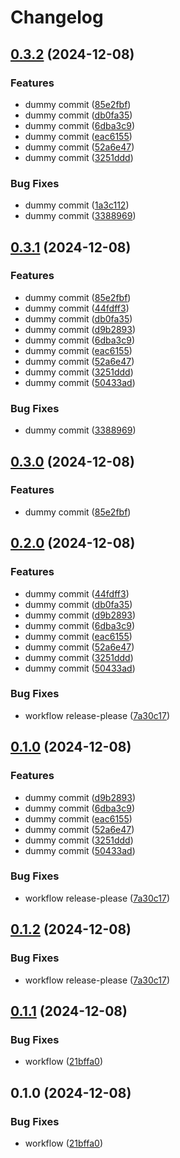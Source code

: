 # Changelog

## [0.3.2](https://github.com/szn-app/donation-app/compare/v0.3.1...v0.3.2) (2024-12-08)


### Features

* dummy commit ([85e2fbf](https://github.com/szn-app/donation-app/commit/85e2fbf8e0cfa14f3776fa20e0b51930e9c5ab6f))
* dummy commit ([db0fa35](https://github.com/szn-app/donation-app/commit/db0fa35ded467c64f8f8fda351a84b12097fd8b0))
* dummy commit ([6dba3c9](https://github.com/szn-app/donation-app/commit/6dba3c93e31085adb7ac330a6f2995f90aa3dc83))
* dummy commit ([eac6155](https://github.com/szn-app/donation-app/commit/eac6155d21a285b86b892e16ffeff4a14064bff1))
* dummy commit ([52a6e47](https://github.com/szn-app/donation-app/commit/52a6e47dda595da74e2f74484911857754d6ab3a))
* dummy commit ([3251ddd](https://github.com/szn-app/donation-app/commit/3251ddd0c91339aefe73ecea60b73b06ced33ca6))


### Bug Fixes

* dummy commit ([1a3c112](https://github.com/szn-app/donation-app/commit/1a3c112ef431effa3d759f285ceafbf65d60f6a4))
* dummy commit ([3388969](https://github.com/szn-app/donation-app/commit/33889698fed9447795ba3744031b38586d36b5e9))

## [0.3.1](https://github.com/szn-app/donation-app/compare/donation-app-v0.3.0...donation-app@v0.3.1) (2024-12-08)


### Features

* dummy commit ([85e2fbf](https://github.com/szn-app/donation-app/commit/85e2fbf8e0cfa14f3776fa20e0b51930e9c5ab6f))
* dummy commit ([44fdff3](https://github.com/szn-app/donation-app/commit/44fdff30c4d36e0cd83fd3f01a3e541f86be0da6))
* dummy commit ([db0fa35](https://github.com/szn-app/donation-app/commit/db0fa35ded467c64f8f8fda351a84b12097fd8b0))
* dummy commit ([d9b2893](https://github.com/szn-app/donation-app/commit/d9b2893fee14edb66399050ef93f28f1c386e17f))
* dummy commit ([6dba3c9](https://github.com/szn-app/donation-app/commit/6dba3c93e31085adb7ac330a6f2995f90aa3dc83))
* dummy commit ([eac6155](https://github.com/szn-app/donation-app/commit/eac6155d21a285b86b892e16ffeff4a14064bff1))
* dummy commit ([52a6e47](https://github.com/szn-app/donation-app/commit/52a6e47dda595da74e2f74484911857754d6ab3a))
* dummy commit ([3251ddd](https://github.com/szn-app/donation-app/commit/3251ddd0c91339aefe73ecea60b73b06ced33ca6))
* dummy commit ([50433ad](https://github.com/szn-app/donation-app/commit/50433ad7c8bdaccc2dcb35256951e44422a80be8))


### Bug Fixes

* dummy commit ([3388969](https://github.com/szn-app/donation-app/commit/33889698fed9447795ba3744031b38586d36b5e9))

## [0.3.0](https://github.com/szn-app/donation-app/compare/v0.2.0...v0.3.0) (2024-12-08)


### Features

* dummy commit ([85e2fbf](https://github.com/szn-app/donation-app/commit/85e2fbf8e0cfa14f3776fa20e0b51930e9c5ab6f))

## [0.2.0](https://github.com/szn-app/donation-app/compare/v0.1.0...v0.2.0) (2024-12-08)


### Features

* dummy commit ([44fdff3](https://github.com/szn-app/donation-app/commit/44fdff30c4d36e0cd83fd3f01a3e541f86be0da6))
* dummy commit ([db0fa35](https://github.com/szn-app/donation-app/commit/db0fa35ded467c64f8f8fda351a84b12097fd8b0))
* dummy commit ([d9b2893](https://github.com/szn-app/donation-app/commit/d9b2893fee14edb66399050ef93f28f1c386e17f))
* dummy commit ([6dba3c9](https://github.com/szn-app/donation-app/commit/6dba3c93e31085adb7ac330a6f2995f90aa3dc83))
* dummy commit ([eac6155](https://github.com/szn-app/donation-app/commit/eac6155d21a285b86b892e16ffeff4a14064bff1))
* dummy commit ([52a6e47](https://github.com/szn-app/donation-app/commit/52a6e47dda595da74e2f74484911857754d6ab3a))
* dummy commit ([3251ddd](https://github.com/szn-app/donation-app/commit/3251ddd0c91339aefe73ecea60b73b06ced33ca6))
* dummy commit ([50433ad](https://github.com/szn-app/donation-app/commit/50433ad7c8bdaccc2dcb35256951e44422a80be8))


### Bug Fixes

* workflow release-please ([7a30c17](https://github.com/szn-app/donation-app/commit/7a30c1769136363a36130ab64576b9e3f6ee1c86))

## [0.1.0](https://github.com/szn-app/donation-app/compare/v0.0.1...v0.1.0) (2024-12-08)


### Features

* dummy commit ([d9b2893](https://github.com/szn-app/donation-app/commit/d9b2893fee14edb66399050ef93f28f1c386e17f))
* dummy commit ([6dba3c9](https://github.com/szn-app/donation-app/commit/6dba3c93e31085adb7ac330a6f2995f90aa3dc83))
* dummy commit ([eac6155](https://github.com/szn-app/donation-app/commit/eac6155d21a285b86b892e16ffeff4a14064bff1))
* dummy commit ([52a6e47](https://github.com/szn-app/donation-app/commit/52a6e47dda595da74e2f74484911857754d6ab3a))
* dummy commit ([3251ddd](https://github.com/szn-app/donation-app/commit/3251ddd0c91339aefe73ecea60b73b06ced33ca6))
* dummy commit ([50433ad](https://github.com/szn-app/donation-app/commit/50433ad7c8bdaccc2dcb35256951e44422a80be8))


### Bug Fixes

* workflow release-please ([7a30c17](https://github.com/szn-app/donation-app/commit/7a30c1769136363a36130ab64576b9e3f6ee1c86))

## [0.1.2](https://github.com/szn-app/donation-app/compare/donation-app-v0.1.1...donation-app@v0.1.2) (2024-12-08)


### Bug Fixes

* workflow release-please ([7a30c17](https://github.com/szn-app/donation-app/commit/7a30c1769136363a36130ab64576b9e3f6ee1c86))

## [0.1.1](https://github.com/szn-app/donation-app/compare/donation-app-v0.1.0...donation-app-v0.1.1) (2024-12-08)


### Bug Fixes

* workflow ([21bffa0](https://github.com/szn-app/donation-app/commit/21bffa0cf6f2964a1097cb576370be643acc4caf))

## 0.1.0 (2024-12-08)


### Bug Fixes

* workflow ([21bffa0](https://github.com/szn-app/donation-app/commit/21bffa0cf6f2964a1097cb576370be643acc4caf))
